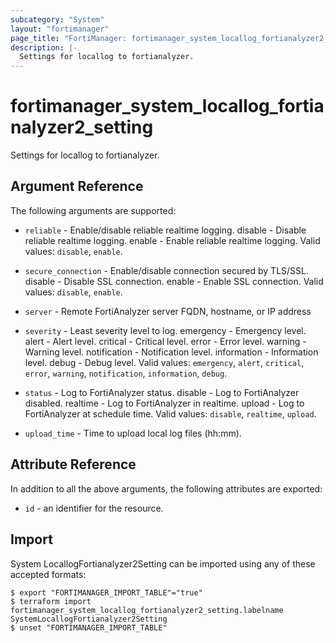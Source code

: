 ```yaml
---
subcategory: "System"
layout: "fortimanager"
page_title: "FortiManager: fortimanager_system_locallog_fortianalyzer2_setting"
description: |-
  Settings for locallog to fortianalyzer.
---
```


# fortimanager_system_locallog_fortianalyzer2_setting
Settings for locallog to fortianalyzer.

## Argument Reference


The following arguments are supported:


* `reliable` - Enable/disable reliable realtime logging. disable - Disable reliable realtime logging. enable - Enable reliable realtime logging. Valid values: `disable`, `enable`.

* `secure_connection` - Enable/disable connection secured by TLS/SSL. disable - Disable SSL connection. enable - Enable SSL connection. Valid values: `disable`, `enable`.

* `server` - Remote FortiAnalyzer server FQDN, hostname, or IP address
* `severity` - Least severity level to log. emergency - Emergency level. alert - Alert level. critical - Critical level. error - Error level. warning - Warning level. notification - Notification level. information - Information level. debug - Debug level. Valid values: `emergency`, `alert`, `critical`, `error`, `warning`, `notification`, `information`, `debug`.

* `status` - Log to FortiAnalyzer status. disable - Log to FortiAnalyzer disabled. realtime - Log to FortiAnalyzer in realtime. upload - Log to FortiAnalyzer at schedule time. Valid values: `disable`, `realtime`, `upload`.

* `upload_time` - Time to upload local log files (hh:mm).


## Attribute Reference

In addition to all the above arguments, the following attributes are exported:
* `id` - an identifier for the resource.

## Import

System LocallogFortianalyzer2Setting can be imported using any of these accepted formats:
```
$ export "FORTIMANAGER_IMPORT_TABLE"="true"
$ terraform import fortimanager_system_locallog_fortianalyzer2_setting.labelname SystemLocallogFortianalyzer2Setting
$ unset "FORTIMANAGER_IMPORT_TABLE"
```

